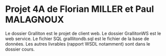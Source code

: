 # Projet 4A de Florian MILLER et Paul MALAGNOUX 

Le dossier Gralliton est le projet de client web. 
Le dossier GrallitonWS est le web service. 
Le fichier SQL gralllitondb.sql est le fichier de la base de données.
Les autres livrables (rapport WSDL notamment) sont dans le dossier cours.
